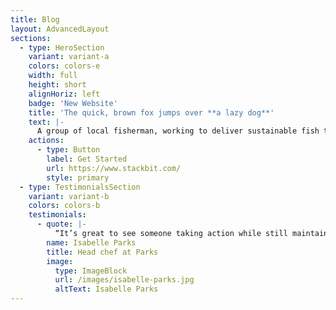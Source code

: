 ```yaml
---
title: Blog
layout: AdvancedLayout
sections:
  - type: HeroSection
    variant: variant-a
    colors: colors-e
    width: full
    height: short
    alignHoriz: left
    badge: 'New Website'
    title: 'The quick, brown fox jumps over **a lazy dog**'
    text: |-
      A group of local fisherman, working to deliver sustainable fish to your table. Each fish you buy, helps support fishing regulations and laws, to help sustain a better future for our waters, our food, and our globe.
    actions:
      - type: Button
        label: Get Started
        url: https://www.stackbit.com/
        style: primary
  - type: TestimonialsSection
    variant: variant-b
    colors: colors-b
    testimonials:
      - quote: |-
          “It’s great to see someone taking action while still maintaining a sustainable fish supply to home cooks.”
        name: Isabelle Parks
        title: Head chef at Parks
        image:
          type: ImageBlock
          url: /images/isabelle-parks.jpg
          altText: Isabelle Parks
---
```

